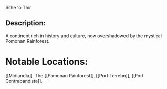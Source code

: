 Sithe 'o Thir
## **Description**: 
A continent rich in history and culture, now overshadowed by the mystical Pomonan Rainforest. 

# Notable Locations: 
[[Midlandia]], The [[Pomonan Rainforest]], [[Port Terrehn]], [[Port Contrabandista]].